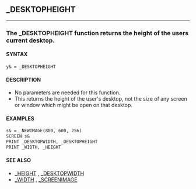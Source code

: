 ## _DESKTOPHEIGHT
---

### The _DESKTOPHEIGHT function returns the height of the users current desktop.

#### SYNTAX

`y& = _DESKTOPHEIGHT`

#### DESCRIPTION
* No parameters are needed for this function.
* This returns the height of the user's desktop, not the size of any screen or window which might be open on that desktop.


#### EXAMPLES
```vb
s& = _NEWIMAGE(800, 600, 256)
SCREEN s&
PRINT _DESKTOPWIDTH, _DESKTOPHEIGHT
PRINT _WIDTH, _HEIGHT
```
  


#### SEE ALSO
* [_HEIGHT](file:/home/grymmjack/git/QB64pe/internal/help/_HEIGHT.md) , [_DESKTOPWIDTH](file:/home/grymmjack/git/QB64pe/internal/help/_DESKTOPWIDTH.md)
* [_WIDTH](file:/home/grymmjack/git/QB64pe/internal/help/_WIDTH.md) , [_SCREENIMAGE](file:/home/grymmjack/git/QB64pe/internal/help/_SCREENIMAGE.md)
